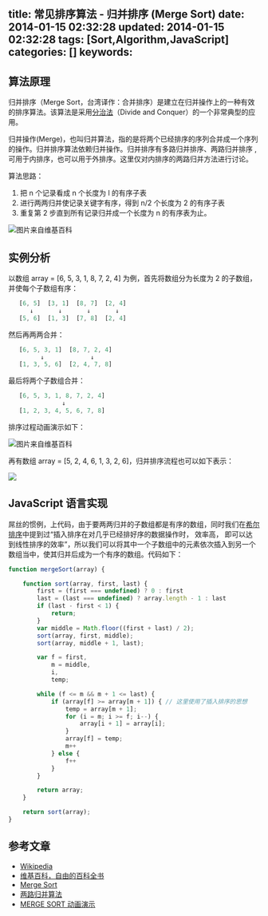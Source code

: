 title: 常见排序算法 - 归并排序 (Merge Sort)
date: 2014-01-15 02:32:28
updated: 2014-01-15 02:32:28
tags: [Sort,Algorithm,JavaScript]
categories: []
keywords:
---
## 算法原理 ##
归并排序（Merge Sort，台湾译作：合并排序）是建立在归并操作上的一种有效的排序算法。该算法是采用[分治法](http://zh.wikipedia.org/wiki/%E5%88%86%E6%B2%BB%E6%B3%95)（Divide and Conquer）的一个非常典型的应用。

归并操作(Merge)，也叫归并算法，指的是将两个已经排序的序列合并成一个序列的操作。归并排序算法依赖归并操作。归并排序有多路归并排序、两路归并排序 , 可用于内排序，也可以用于外排序。这里仅对内排序的两路归并方法进行讨论。 

算法思路：
1. 把 n 个记录看成 n 个长度为 l 的有序子表
2. 进行两两归并使记录关键字有序，得到 n/2 个长度为 2 的有序子表
3. 重复第 2 步直到所有记录归并成一个长度为 n 的有序表为止。

![图片来自维基百科](http://bubkoo.qiniudn.com/merge-sort-animation.gif)

<!--more-->

## 实例分析 ##

以数组 array = [6, 5, 3, 1, 8, 7, 2, 4] 为例，首先将数组分为长度为 2 的子数组，并使每个子数组有序：

``` javascript
   [6, 5]  [3, 1]  [8, 7]  [2, 4]
      ↓       ↓       ↓       ↓
   [5, 6]  [1, 3]  [7, 8]  [2, 4]
```

然后再两两合并：

``` javascript
   [6, 5, 3, 1]  [8, 7, 2, 4]
         ↓             ↓
   [1, 3, 5, 6]  [2, 4, 7, 8]
```

最后将两个子数组合并：

``` javascript
   [6, 5, 3, 1, 8, 7, 2, 4]
               ↓
   [1, 2, 3, 4, 5, 6, 7, 8]
```

排序过程动画演示如下：

![图片来自维基百科](http://bubkoo.qiniudn.com/merge-sort-example-300px.gif)

再有数组 array = [5, 2, 4, 6, 1, 3, 2, 6]，归并排序流程也可以如下表示：

![](http://bubkoo.qiniudn.com/merge-sort-example.gif)

## JavaScript 语言实现 ##
屌丝的惯例，上代码，由于要两两归并的子数组都是有序的数组，同时我们在[希尔排序](/2014/01/15/sort-algorithm/shell-sort/)中提到过“插入排序在对几乎已经排好序的数据操作时， 效率高， 即可以达到线性排序的效率”，所以我们可以将其中一个子数组中的元素依次插入到另一个数组当中，使其归并后成为一个有序的数组。代码如下：

``` javascript
function mergeSort(array) {

    function sort(array, first, last) {
        first = (first === undefined) ? 0 : first
        last = (last === undefined) ? array.length - 1 : last
        if (last - first < 1) {
            return;
        }
        var middle = Math.floor((first + last) / 2);
        sort(array, first, middle);
        sort(array, middle + 1, last);

        var f = first,
            m = middle,
            i,
            temp;

        while (f <= m && m + 1 <= last) {
            if (array[f] >= array[m + 1]) { // 这里使用了插入排序的思想
                temp = array[m + 1];
                for (i = m; i >= f; i--) {
                    array[i + 1] = array[i];
                }
                array[f] = temp;
                m++
            } else {
                f++
            }
        }

        return array;
    }

    return sort(array);
}
```

## 参考文章 ##
- [Wikipedia](http://en.wikipedia.org/wiki/Merge_sort)
- [维基百科，自由的百科全书](http://zh.wikipedia.org/wiki/%E5%BD%92%E5%B9%B6%E6%8E%92%E5%BA%8F)
- [Merge Sort](http://www.personal.kent.edu/~rmuhamma/Algorithms/MyAlgorithms/Sorting/mergeSort.htm)
- [两路归并算法](http://student.zjzk.cn/course_ware/data_structure/web/paixu/paixu8.5.1.1.htm)
- [MERGE SORT 动画演示](http://www.ee.ryerson.ca/~courses/coe428/sorting/mergesort.html)